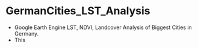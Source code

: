 # GermanCities_LST_Analysis
* Google Earth Engine LST, NDVI, Landcover Analysis of Biggest Cities in Germany.
* This 
